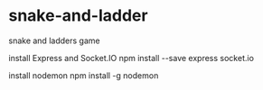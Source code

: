 # snake-and-ladder
snake and ladders game

install Express and Socket.IO
npm install --save express socket.io

install nodemon
npm install -g nodemon

